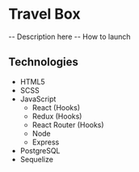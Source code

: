 # Travel Box

-- Description here
-- How to launch

## Technologies

* HTML5
* SCSS
* JavaScript
  * React (Hooks)
  * Redux (Hooks)
  * React Router (Hooks)
  * Node
  * Express
* PostgreSQL
* Sequelize